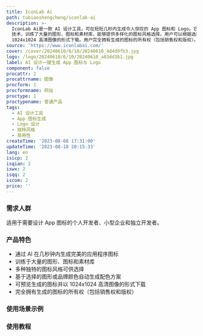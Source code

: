 ```yaml
---
title: IconLab Ai
path: tubiaoshengcheng/iconlab-ai
description: >-
  IconLab Ai是一款 AI 设计工具，可在短短几秒内生成令人惊叹的 App 图标和 Logo。它使用 AI
  技术，训练了大量的图形、图标和素材库，能够提供多样化的图标风格选择。用户可以根据选择的图形或品牌颜色自动生成配色方案。生成的图标可预览并以
  1024x1024 高清图像的形式下载。用户完全拥有生成的图标的所有权（包括销售权和版权）。Icon Generator 已受到 1600 多个客户的信任。
source: 'https://www.iconlabai.com/'
cover: /cover/20240610/6/10/20240610_4d4d9fb3.jpg
logo: /logo/20240610/6/10/20240610_a83dd3b1.jpg
label: AI 设计一键生成 App 图标与 Logo
component: false
procattr: 2
procattrname: 图像
procform: 1
procformname: 网站
proctype: 1
proctypename: 普通产品
tags:
  - AI 设计工具
  - App 图标生成
  - Logo 设计
  - 独特风格
  - 易用性
createTime: '2023-08-08 17:31:00'
updateTime: '2023-08-18 20:15:33'
lang: en
isicp: 2
isqian: 2
iswx: 2
isqq: 2
iscom: 2
price: ''
---
```




### 需求人群
适用于需要设计 App 图标的个人开发者、小型企业和独立开发者。

### 产品特色
* 通过 AI 在几秒钟内生成完美的应用程序图标
* 训练于大量的图形、图标和素材库
* 多种独特的图标风格可供选择
* 基于选择的图形或品牌颜色自动生成配色方案
* 可预览生成的图标并以 1024x1024 高清图像的形式下载
* 完全拥有生成的图标的所有权（包括销售权和版权）

### 使用场景示例


### 使用教程


  

